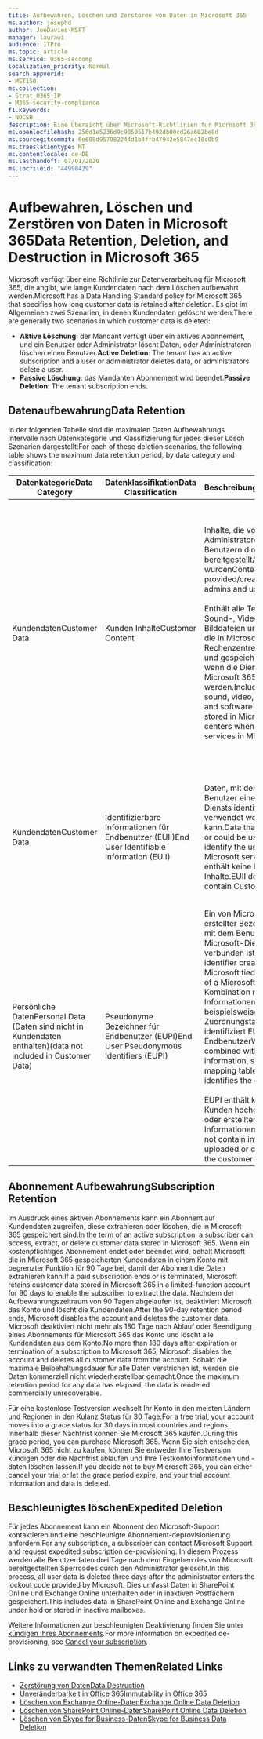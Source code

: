 ```yaml
---
title: Aufbewahren, Löschen und Zerstören von Daten in Microsoft 365
ms.author: josephd
author: JoeDavies-MSFT
manager: laurawi
audience: ITPro
ms.topic: article
ms.service: O365-seccomp
localization_priority: Normal
search.appverid:
- MET150
ms.collection:
- Strat_O365_IP
- M365-security-compliance
f1.keywords:
- NOCSH
description: Eine Übersicht über Microsoft-Richtlinien für Microsoft 365 bezüglich Datenaufbewahrung, Löschung und Vernichtung.
ms.openlocfilehash: 256d1e5236d9c9050517b492db00cd26a602be8d
ms.sourcegitcommit: 6e608d957082244d1b4ffb47942e5847ec18c0b9
ms.translationtype: MT
ms.contentlocale: de-DE
ms.lasthandoff: 07/01/2020
ms.locfileid: "44998429"
---
```

# <a name="data-retention-deletion-and-destruction-in-microsoft-365"></a><span data-ttu-id="3477a-103">Aufbewahren, Löschen und Zerstören von Daten in Microsoft 365</span><span class="sxs-lookup"><span data-stu-id="3477a-103">Data Retention, Deletion, and Destruction in Microsoft 365</span></span>

<span data-ttu-id="3477a-104">Microsoft verfügt über eine Richtlinie zur Datenverarbeitung für Microsoft 365, die angibt, wie lange Kundendaten nach dem Löschen aufbewahrt werden.</span><span class="sxs-lookup"><span data-stu-id="3477a-104">Microsoft has a Data Handling Standard policy for Microsoft 365 that specifies how long customer data is retained after deletion.</span></span> <span data-ttu-id="3477a-105">Es gibt im Allgemeinen zwei Szenarien, in denen Kundendaten gelöscht werden:</span><span class="sxs-lookup"><span data-stu-id="3477a-105">There are generally two scenarios in which customer data is deleted:</span></span>

- <span data-ttu-id="3477a-106">**Aktive Löschung**: der Mandant verfügt über ein aktives Abonnement, und ein Benutzer oder Administrator löscht Daten, oder Administratoren löschen einen Benutzer.</span><span class="sxs-lookup"><span data-stu-id="3477a-106">**Active Deletion**: The tenant has an active subscription and a user or administrator deletes data, or administrators delete a user.</span></span>
- <span data-ttu-id="3477a-107">**Passive Löschung**: das Mandanten Abonnement wird beendet.</span><span class="sxs-lookup"><span data-stu-id="3477a-107">**Passive Deletion**: The tenant subscription ends.</span></span>

## <a name="data-retention"></a><span data-ttu-id="3477a-108">Datenaufbewahrung</span><span class="sxs-lookup"><span data-stu-id="3477a-108">Data Retention</span></span>

<span data-ttu-id="3477a-109">In der folgenden Tabelle sind die maximalen Daten Aufbewahrungs Intervalle nach Datenkategorie und Klassifizierung für jedes dieser Lösch Szenarien dargestellt:</span><span class="sxs-lookup"><span data-stu-id="3477a-109">For each of these deletion scenarios, the following table shows the maximum data retention period, by data category and classification:</span></span>

| <span data-ttu-id="3477a-110">Datenkategorie</span><span class="sxs-lookup"><span data-stu-id="3477a-110">Data Category</span></span> | <span data-ttu-id="3477a-111">Datenklassifikation</span><span class="sxs-lookup"><span data-stu-id="3477a-111">Data Classification</span></span> | <span data-ttu-id="3477a-112">Beschreibung</span><span class="sxs-lookup"><span data-stu-id="3477a-112">Description</span></span> | <span data-ttu-id="3477a-113">Beispiele</span><span class="sxs-lookup"><span data-stu-id="3477a-113">Examples</span></span> | <span data-ttu-id="3477a-114">Aufbewahrungszeitraum</span><span class="sxs-lookup"><span data-stu-id="3477a-114">Retention Period</span></span> |
|-----------------|-----------------|-----------------|----------------------------------|-------------------------------|
| <span data-ttu-id="3477a-115">Kundendaten</span><span class="sxs-lookup"><span data-stu-id="3477a-115">Customer Data</span></span> | <span data-ttu-id="3477a-116">Kunden Inhalte</span><span class="sxs-lookup"><span data-stu-id="3477a-116">Customer Content</span></span>| <span data-ttu-id="3477a-117">Inhalte, die von Administratoren und Benutzern direkt bereitgestellt/erstellt wurden</span><span class="sxs-lookup"><span data-stu-id="3477a-117">Content directly provided/created by admins and users</span></span> <br><br> <span data-ttu-id="3477a-118">Enthält alle Text-, Sound-, Video-, Bilddateien und Software, die in Microsoft-Rechenzentren erstellt und gespeichert werden, wenn die Dienste in Microsoft 365 verwendet werden.</span><span class="sxs-lookup"><span data-stu-id="3477a-118">Includes all text, sound, video, image files, and software created and stored in Microsoft data centers when using the services in Microsoft 365</span></span> | <span data-ttu-id="3477a-119">Beispiele für die am häufigsten verwendeten Microsoft 365-Anwendungen, mit denen Benutzerdaten erstellen können, sind Word, Excel, PowerPoint, Outlook und OneNote.</span><span class="sxs-lookup"><span data-stu-id="3477a-119">Examples of the most commonly used Microsoft 365 applications that allow users to author data include Word, Excel, PowerPoint, Outlook, and OneNote</span></span> <br><br> <span data-ttu-id="3477a-120">Kunden Inhalte enthalten auch kundeneigene/bereitgestellte Geheimnisse (Kennwörter, Zertifikate, Verschlüsselungsschlüssel, Speicherschlüssel)</span><span class="sxs-lookup"><span data-stu-id="3477a-120">Customer content also includes customer-owned/provided secrets (passwords, certificates, encryption keys, storage keys)</span></span> | <span data-ttu-id="3477a-121">**Aktives Lösch Szenario:** höchstens 30 Tage</span><span class="sxs-lookup"><span data-stu-id="3477a-121">**Active Deletion Scenario:** at most 30 days</span></span> <br><br> <span data-ttu-id="3477a-122">**Szenario für passive Löschung:** höchstens 180 Tage</span><span class="sxs-lookup"><span data-stu-id="3477a-122">**Passive Deletion Scenario:** at most 180 days</span></span> |
| <span data-ttu-id="3477a-123">Kundendaten</span><span class="sxs-lookup"><span data-stu-id="3477a-123">Customer Data</span></span> | <span data-ttu-id="3477a-124">Identifizierbare Informationen für Endbenutzer (EUII)</span><span class="sxs-lookup"><span data-stu-id="3477a-124">End User Identifiable Information (EUII)</span></span> | <span data-ttu-id="3477a-125">Daten, mit denen der Benutzer eines Microsoft-Diensts identifiziert oder verwendet werden kann.</span><span class="sxs-lookup"><span data-stu-id="3477a-125">Data that identifies or could be used to identify the user of a Microsoft service.</span></span> <span data-ttu-id="3477a-126">EUII enthält keine Kunden Inhalte.</span><span class="sxs-lookup"><span data-stu-id="3477a-126">EUII does not contain Customer content</span></span> | <span data-ttu-id="3477a-127">Benutzername oder Anzeigename (Domäne \ Benutzername)</span><span class="sxs-lookup"><span data-stu-id="3477a-127">User name or display name (DOMAIN\UserName)</span></span> <br><br> <span data-ttu-id="3477a-128">Benutzerprinzipalname (Name@Domain)</span><span class="sxs-lookup"><span data-stu-id="3477a-128">User principal name (name@domain)</span></span> <br><br>  <span data-ttu-id="3477a-129">Benutzerspezifische IP-Adressen</span><span class="sxs-lookup"><span data-stu-id="3477a-129">User-specific IP addresses</span></span> | <span data-ttu-id="3477a-130">**Aktives Lösch Szenario:** höchstens 180 Tage (nur eine mandantenadministrator Aktion)</span><span class="sxs-lookup"><span data-stu-id="3477a-130">**Active Deletion Scenario:** at most 180 days (only a tenant administrator action)</span></span> <br><br> <span data-ttu-id="3477a-131">**Szenario für passive Löschung:** höchstens 180 Tage</span><span class="sxs-lookup"><span data-stu-id="3477a-131">**Passive Deletion Scenario:** at most 180 days</span></span> |
| <span data-ttu-id="3477a-132">Persönliche Daten</span><span class="sxs-lookup"><span data-stu-id="3477a-132">Personal Data</span></span> <br> <span data-ttu-id="3477a-133">(Daten sind nicht in Kundendaten enthalten)</span><span class="sxs-lookup"><span data-stu-id="3477a-133">(data not included in Customer Data)</span></span> | <span data-ttu-id="3477a-134">Pseudonyme Bezeichner für Endbenutzer (EUPI)</span><span class="sxs-lookup"><span data-stu-id="3477a-134">End User Pseudonymous Identifiers (EUPI)</span></span> | <span data-ttu-id="3477a-135">Ein von Microsoft erstellter Bezeichner, der mit dem Benutzer eines Microsoft-Diensts verbunden ist.</span><span class="sxs-lookup"><span data-stu-id="3477a-135">An identifier created by Microsoft tied to the user of a Microsoft service.</span></span> <span data-ttu-id="3477a-136">In Kombination mit anderen Informationen, beispielsweise einer Zuordnungstabelle, identifiziert EUPI den Endbenutzer</span><span class="sxs-lookup"><span data-stu-id="3477a-136">When combined with other information, such as a mapping table, EUPI identifies the end user</span></span> <br><br> <span data-ttu-id="3477a-137">EUPI enthält keine vom Kunden hochgeladenen oder erstellten Informationen.</span><span class="sxs-lookup"><span data-stu-id="3477a-137">EUPI does not contain information uploaded or created by the customer</span></span> | <span data-ttu-id="3477a-138">Benutzer-GUIDs, PUIDs oder SIDs</span><span class="sxs-lookup"><span data-stu-id="3477a-138">User GUIDs, PUIDs, or SIDs</span></span> <br><br> <span data-ttu-id="3477a-139">Sitzungs-IDs</span><span class="sxs-lookup"><span data-stu-id="3477a-139">Session IDs</span></span> | <span data-ttu-id="3477a-140">**Aktives Lösch Szenario:** höchstens 30 Tage</span><span class="sxs-lookup"><span data-stu-id="3477a-140">**Active Deletion Scenario:** at most 30 days</span></span> <br><br> <span data-ttu-id="3477a-141">**Szenario für passive Löschung:** höchstens 180 Tage</span><span class="sxs-lookup"><span data-stu-id="3477a-141">**Passive Deletion Scenario:** at most 180 days</span></span> |

## <a name="subscription-retention"></a><span data-ttu-id="3477a-142">Abonnement Aufbewahrung</span><span class="sxs-lookup"><span data-stu-id="3477a-142">Subscription Retention</span></span>

<span data-ttu-id="3477a-143">Im Ausdruck eines aktiven Abonnements kann ein Abonnent auf Kundendaten zugreifen, diese extrahieren oder löschen, die in Microsoft 365 gespeichert sind.</span><span class="sxs-lookup"><span data-stu-id="3477a-143">In the term of an active subscription, a subscriber can access, extract, or delete customer data stored in Microsoft 365.</span></span> <span data-ttu-id="3477a-144">Wenn ein kostenpflichtiges Abonnement endet oder beendet wird, behält Microsoft die in Microsoft 365 gespeicherten Kundendaten in einem Konto mit begrenzter Funktion für 90 Tage bei, damit der Abonnent die Daten extrahieren kann.</span><span class="sxs-lookup"><span data-stu-id="3477a-144">If a paid subscription ends or is terminated, Microsoft retains customer data stored in Microsoft 365 in a limited-function account for 90 days to enable the subscriber to extract the data.</span></span> <span data-ttu-id="3477a-145">Nachdem der Aufbewahrungszeitraum von 90 Tagen abgelaufen ist, deaktiviert Microsoft das Konto und löscht die Kundendaten.</span><span class="sxs-lookup"><span data-stu-id="3477a-145">After the 90-day retention period ends, Microsoft disables the account and deletes the customer data.</span></span> <span data-ttu-id="3477a-146">Microsoft deaktiviert nicht mehr als 180 Tage nach Ablauf oder Beendigung eines Abonnements für Microsoft 365 das Konto und löscht alle Kundendaten aus dem Konto.</span><span class="sxs-lookup"><span data-stu-id="3477a-146">No more than 180 days after expiration or termination of a subscription to Microsoft 365, Microsoft disables the account and deletes all customer data from the account.</span></span> <span data-ttu-id="3477a-147">Sobald die maximale Beibehaltungsdauer für alle Daten verstrichen ist, werden die Daten kommerziell nicht wiederherstellbar gemacht.</span><span class="sxs-lookup"><span data-stu-id="3477a-147">Once the maximum retention period for any data has elapsed, the data is rendered commercially unrecoverable.</span></span>

<span data-ttu-id="3477a-148">Für eine ﻿kostenlose Testversion wechselt Ihr Konto in den meisten Ländern und Regionen in den Kulanz Status für 30 Tage.</span><span class="sxs-lookup"><span data-stu-id="3477a-148">For a free trial, your account moves into a grace status for 30 days in most countries and regions.</span></span> <span data-ttu-id="3477a-149">Innerhalb dieser Nachfrist können Sie Microsoft 365 kaufen.</span><span class="sxs-lookup"><span data-stu-id="3477a-149">During this grace period, you can purchase Microsoft 365.</span></span> <span data-ttu-id="3477a-150">Wenn Sie sich entscheiden, Microsoft 365 nicht zu kaufen, können Sie entweder Ihre Testversion kündigen oder die Nachfrist ablaufen und Ihre Testkontoinformationen und -daten löschen lassen.</span><span class="sxs-lookup"><span data-stu-id="3477a-150">If you decide not to buy Microsoft 365, you can either cancel your trial or let the grace period expire, and your trial account information and data is deleted.</span></span>

## <a name="expedited-deletion"></a><span data-ttu-id="3477a-151">Beschleunigtes löschen</span><span class="sxs-lookup"><span data-stu-id="3477a-151">Expedited Deletion</span></span>

<span data-ttu-id="3477a-152">Für jedes Abonnement kann ein Abonnent den Microsoft-Support kontaktieren und eine beschleunigte Abonnement-deprovisionierung anfordern.</span><span class="sxs-lookup"><span data-stu-id="3477a-152">For any subscription, a subscriber can contact Microsoft Support and request expedited subscription de-provisioning.</span></span> <span data-ttu-id="3477a-153">In diesem Prozess werden alle Benutzerdaten drei Tage nach dem Eingeben des von Microsoft bereitgestellten Sperrcodes durch den Administrator gelöscht.</span><span class="sxs-lookup"><span data-stu-id="3477a-153">In this process, all user data is deleted three days after the administrator enters the lockout code provided by Microsoft.</span></span> <span data-ttu-id="3477a-154">Dies umfasst Daten in SharePoint Online und Exchange Online unterhalten oder in inaktiven Postfächern gespeichert.</span><span class="sxs-lookup"><span data-stu-id="3477a-154">This includes data in SharePoint Online and Exchange Online under hold or stored in inactive mailboxes.</span></span>

<span data-ttu-id="3477a-155">Weitere Informationen zur beschleunigten Deaktivierung finden Sie unter [kündigen Ihres Abonnements](https://docs.microsoft.com/microsoft-365/commerce/subscriptions/cancel-your-subscription).</span><span class="sxs-lookup"><span data-stu-id="3477a-155">For more information on expedited de-provisioning, see [Cancel your subscription](https://docs.microsoft.com/microsoft-365/commerce/subscriptions/cancel-your-subscription).</span></span>

## <a name="related-links"></a><span data-ttu-id="3477a-156">Links zu verwandten Themen</span><span class="sxs-lookup"><span data-stu-id="3477a-156">Related Links</span></span>

- [<span data-ttu-id="3477a-157">Zerstörung von Daten</span><span class="sxs-lookup"><span data-stu-id="3477a-157">Data Destruction</span></span>](office-365-data-destruction.md)
- [<span data-ttu-id="3477a-158">Unveränderbarkeit in Office 365</span><span class="sxs-lookup"><span data-stu-id="3477a-158">Immutability in Office 365</span></span>](office-365-data-immutability.md)
- [<span data-ttu-id="3477a-159">Löschen von Exchange Online-Daten</span><span class="sxs-lookup"><span data-stu-id="3477a-159">Exchange Online Data Deletion</span></span>](office-365-exchange-online-data-deletion.md)
- [<span data-ttu-id="3477a-160">Löschen von SharePoint Online-Daten</span><span class="sxs-lookup"><span data-stu-id="3477a-160">SharePoint Online Data Deletion</span></span>](office-365-sharepoint-online-data-deletion.md)
- [<span data-ttu-id="3477a-161">Löschen von Skype for Business-Daten</span><span class="sxs-lookup"><span data-stu-id="3477a-161">Skype for Business Data Deletion</span></span>](office-365-skype-data-deletion.md)